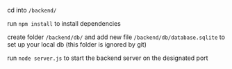 cd into `/backend/`

run `npm install` to install dependencies

create folder `/backend/db/` and add new file `/backend/db/database.sqlite` to set up your local db
(this folder is ignored by git)

run `node server.js` to start the backend server on the designated port
